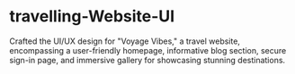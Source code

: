 # travelling-Website-UI
Crafted the UI/UX design for "Voyage Vibes," a travel website, encompassing a user-friendly homepage, informative blog section, secure sign-in page, and immersive gallery for showcasing stunning destinations.
